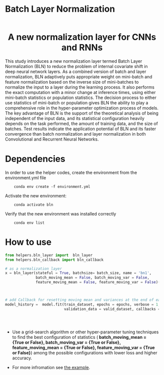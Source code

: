 




    
 <h1  style="display: inline-block;" align = "center"> Batch Layer Normalization</h1>
<h1 align = "center"> A new normalization layer for CNNs and RNNs </h1>
  
This study introduces a new normalization layer termed Batch Layer Normalization (BLN) to reduce the problem of internal covariate shift in deep neural network layers. As a combined version of batch and layer normalization, BLN adaptively puts appropriate weight on mini-batch and feature normalization based on the inverse size of mini-batches to normalize the input to a layer during the learning process. It also performs the exact computation with a minor change at inference times, using either mini-batch statistics or population statistics. The decision process to either use statistics of mini-batch or population gives BLN the ability to play a comprehensive role in the hyper-parameter optimization process of models. The key advantage of BLN is the support of the theoretical analysis of being independent of the input data, and its statistical configuration heavily depends on the task performed, the amount of training data, and the size of batches. Test results indicate the application potential of BLN and its faster convergence than batch normalization and layer normalization in both Convolutional and Recurrent Neural Networks. 


# Dependencies

In order to use the helper codes, create the environment from the environment.yml file  

        conda env create -f environment.yml

Activate the new environment: 

        conda activate bln
        
Verify that the new environment was installed correctly

        conda env list
        
# How to use

```python
from helpers.bln_layer import  bln_layer
from helpers.bln_callback import bln_callback 

# as a normalization layer
x = bln_layer(stateful = True, batchsize= batch_size, name = 'bn1', 
              batch_moving_mean = False, batch_moving_var = False,
              feature_moving_mean = False, feature_moving_var = False)(x) 
    


# add Callback for resetting moving mean and variances at the end of each epoch
model_history =  model.fit(train_dataset, epochs = epochs, verbose = 1,
                           validation_data = valid_dataset, callbacks = [bln_callback()], shuffle = True)
                           
                           
                           

```
* Use a grid-search algorithm or other hyper-parameter tuning techniques to find the best configuration of statistics 
(<b> batch_moving_mean = {True or False},  batch_moving_var = {True or False},  feature_moving_mean = {True or False},  feature_moving_var = {True or False}</b>) 
among the possible configurations with lower loss and higher accuracy.

* For more infromation see [the example](https://github.com/A2Amir/Batch-Layer-Normalization/blob/main/Cifar10%20(With%20the%20whole%20training%20set%20and%20batch%20size%2025).ipynb).
